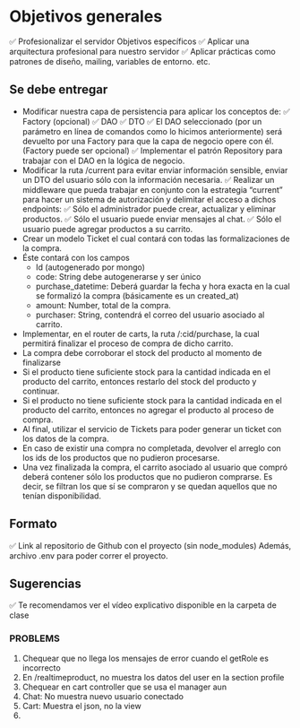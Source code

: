 # Objetivos generales

✅ Profesionalizar el servidor
Objetivos específicos
✅ Aplicar una arquitectura profesional para nuestro servidor
✅ Aplicar prácticas como patrones de diseño, mailing, variables de entorno. etc.

## Se debe entregar

- Modificar nuestra capa de persistencia para aplicar los conceptos de:
  ✅ Factory (opcional)
  ✅ DAO
  ✅  DTO
  ✅ El DAO seleccionado (por un parámetro en línea de comandos como lo hicimos anteriormente) será devuelto por una Factory para que la capa de negocio opere con él. (Factory puede ser opcional)
✅ Implementar el patrón Repository para trabajar con el DAO en la lógica de negocio. 
- Modificar la ruta  /current para evitar enviar información sensible, enviar un DTO del usuario sólo con la información necesaria.
✅ Realizar un middleware que pueda trabajar en conjunto con la estrategia “current” para hacer un sistema de autorización y delimitar el acceso a dichos endpoints:
  ✅ Sólo el administrador puede crear, actualizar y eliminar productos.
  ✅ Sólo el usuario puede enviar mensajes al chat.
  ✅ Sólo el usuario puede agregar productos a su carrito.
- Crear un modelo Ticket el cual contará con todas las formalizaciones de la compra.
- Éste contará con los campos
  - Id (autogenerado por mongo)
  - code: String debe autogenerarse y ser único
  - purchase_datetime: Deberá guardar la fecha y hora exacta en la cual se formalizó la compra (básicamente es un created_at)
  - amount: Number, total de la compra.
  - purchaser: String, contendrá el correo del usuario asociado al carrito.
- Implementar, en el router de carts, la ruta /:cid/purchase, la cual permitirá finalizar el proceso de compra de dicho carrito.
- La compra debe corroborar el stock del producto al momento de finalizarse
- Si el producto tiene suficiente stock para la cantidad indicada en el producto del carrito, entonces restarlo del stock del producto y continuar.
- Si el producto no tiene suficiente stock para la cantidad indicada en el producto del carrito, entonces no agregar el producto al proceso de compra. 
- Al final, utilizar el servicio de Tickets para poder generar un ticket con los datos de la compra.
- En caso de existir una compra no completada, devolver el arreglo con los ids de los productos que no pudieron procesarse.
- Una vez finalizada la compra, el carrito asociado al usuario que compró deberá contener sólo los productos que no pudieron comprarse. Es decir, se filtran los que sí se compraron y se quedan aquellos que no tenían disponibilidad.

## Formato

✅ Link al repositorio de Github con el proyecto (sin node_modules)
Además, archivo .env para poder correr el proyecto.

## Sugerencias

✅ Te recomendamos ver el vídeo explicativo disponible en la carpeta de clase


### PROBLEMS

1. Chequear que no llega los mensajes de error cuando el getRole es incorrecto
2. En /realtimeproduct, no muestra los datos del user en la section profile
5. Chequear en cart controller que se usa el manager aun
6. Chat: No muestra nuevo usuario conectado
7. Cart: Muestra el json, no la view
8. 